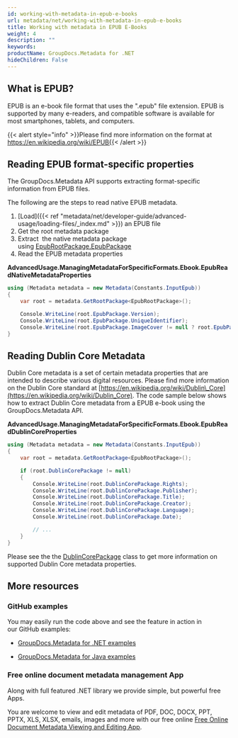 ```yaml
---
id: working-with-metadata-in-epub-e-books
url: metadata/net/working-with-metadata-in-epub-e-books
title: Working with metadata in EPUB E-Books
weight: 4
description: ""
keywords: 
productName: GroupDocs.Metadata for .NET
hideChildren: False
---
```

## What is EPUB?

EPUB is an e-book file format that uses the ".epub" file extension. EPUB is supported by many e-readers, and compatible software is available for most smartphones, tablets, and computers. 

{{< alert style="info" >}}Please find more information on the format at https://en.wikipedia.org/wiki/EPUB{{< /alert >}}

## Reading EPUB format-specific properties

The GroupDocs.Metadata API supports extracting format-specific information from EPUB files.

The following are the steps to read native EPUB metadata.

1.  [Load]({{< ref "metadata/net/developer-guide/advanced-usage/loading-files/_index.md" >}}) an EPUB file
2.  Get the root metadata package
3.  Extract  the native metadata package using [EpubRootPackage.EpubPackage](https://apireference.groupdocs.com/net/metadata/groupdocs.metadata.formats.ebook/epubrootpackage/properties/epubpackage)
4.  Read the EPUB metadata properties

**AdvancedUsage.ManagingMetadataForSpecificFormats.Ebook.EpubReadNativeMetadataProperties**

```csharp
using (Metadata metadata = new Metadata(Constants.InputEpub))
{
	var root = metadata.GetRootPackage<EpubRootPackage>();

	Console.WriteLine(root.EpubPackage.Version);
	Console.WriteLine(root.EpubPackage.UniqueIdentifier);
	Console.WriteLine(root.EpubPackage.ImageCover != null ? root.EpubPackage.ImageCover.Length : 0);
}
```

## Reading Dublin Core Metadata

Dublin Core metadata is a set of certain metadata properties that are intended to describe various digital resources. Please find more information on the Dublin Core standard at [https://en.wikipedia.org/wiki/Dublin\_Core](https://en.wikipedia.org/wiki/Dublin_Core). The code sample below shows how to extract Dublin Core metadata from a EPUB e-book using the GroupDocs.Metadata API.

**AdvancedUsage.ManagingMetadataForSpecificFormats.Ebook.EpubReadDublinCoreProperties**

```csharp
using (Metadata metadata = new Metadata(Constants.InputEpub))
{
	var root = metadata.GetRootPackage<EpubRootPackage>();

	if (root.DublinCorePackage != null)
	{
		Console.WriteLine(root.DublinCorePackage.Rights);
		Console.WriteLine(root.DublinCorePackage.Publisher);
		Console.WriteLine(root.DublinCorePackage.Title);
		Console.WriteLine(root.DublinCorePackage.Creator);
		Console.WriteLine(root.DublinCorePackage.Language);
		Console.WriteLine(root.DublinCorePackage.Date);

		// ...
	}
}
```

Please see the the [DublinCorePackage](https://apireference.groupdocs.com/net/metadata/groupdocs.metadata.standards.dublincore/dublincorepackage) class to get more information on supported Dublin Core metadata properties.

## More resources

### GitHub examples

You may easily run the code above and see the feature in action in our GitHub examples:

*   [GroupDocs.Metadata for .NET examples](https://github.com/groupdocs-metadata/GroupDocs.Metadata-for-.NET)
    
*   [GroupDocs.Metadata for Java examples](https://github.com/groupdocs-metadata/GroupDocs.Metadata-for-Java)
    

### Free online document metadata management App

Along with full featured .NET library we provide simple, but powerful free Apps.

You are welcome to view and edit metadata of PDF, DOC, DOCX, PPT, PPTX, XLS, XLSX, emails, images and more with our free online [Free Online Document Metadata Viewing and Editing App](https://products.groupdocs.app/metadata).
